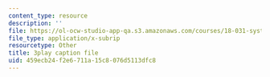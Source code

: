 ```yaml
---
content_type: resource
description: ''
file: https://ol-ocw-studio-app-qa.s3.amazonaws.com/courses/18-031-system-functions-and-the-laplace-transform-spring-2019/459ecb24f2e6711a15c8076d5113dfc8_5HfMEUO9vlY.srt
file_type: application/x-subrip
resourcetype: Other
title: 3play caption file
uid: 459ecb24-f2e6-711a-15c8-076d5113dfc8
---
```

